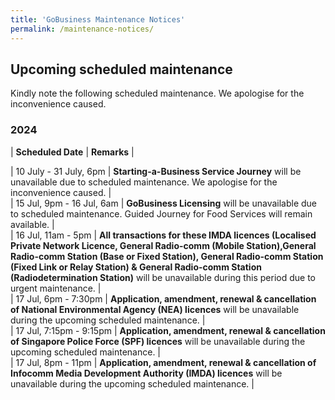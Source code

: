 ```yaml
---
title: 'GoBusiness Maintenance Notices'
permalink: /maintenance-notices/
---
```


## Upcoming scheduled maintenance

Kindly note the following scheduled maintenance. We apologise for the inconvenience caused.

### 2024 

| **Scheduled Date** | **Remarks** |  


    
| 10 July - 31 July, 6pm | **Starting-a-Business Service Journey** will be unavailable due to scheduled maintenance. We apologise for the inconvenience caused. |  
| 15 Jul, 9pm - 16 Jul, 6am | **GoBusiness Licensing** will be unavailable due to scheduled maintenance. Guided Journey for Food Services will remain available. |  
| 16 Jul, 11am - 5pm | **All transactions for these IMDA licences (Localised Private Network Licence, General Radio-comm (Mobile Station),General Radio-comm Station (Base or Fixed Station), General Radio-comm Station (Fixed Link or Relay Station) & General Radio-comm Station (Radiodetermination Station)** will be unavailable during this period due to urgent maintenance. |     
| 17 Jul, 6pm - 7:30pm | **Application, amendment, renewal & cancellation of National Environmental Agency (NEA) licences** will be unavailable during the upcoming scheduled maintenance. |       
| 17 Jul, 7:15pm - 9:15pm | **Application, amendment, renewal & cancellation of Singapore Police Force (SPF) licences** will be unavailable during the upcoming scheduled maintenance. |     
| 17 Jul, 8pm - 11pm | **Application, amendment, renewal & cancellation of Infocomm Media Development Authority (IMDA) licences** will be unavailable during the upcoming scheduled maintenance. |      




<script src="/jquery/jquery.min.js"></script> <script src="/jquery/resize-tables.js"></script>
